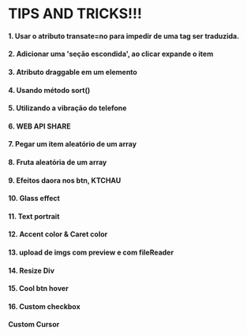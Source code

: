 # TIPS AND TRICKS!!!

#### 1. Usar o atributo transate=no para impedir de uma tag ser traduzida.

#### 2. Adicionar uma 'seção escondida', ao clicar expande o item

#### 3. Atributo draggable em um elemento

#### 4. Usando método sort()

#### 5. Utilizando a vibração do telefone

#### 6. WEB API SHARE

#### 7. Pegar um item aleatório de um array

#### 8. Fruta aleatória de um array

#### 9. Efeitos daora nos btn, KTCHAU

#### 10. Glass effect

#### 11. Text portrait

#### 12. Accent color & Caret color

#### 13. upload de imgs com preview e com fileReader

#### 14. Resize Div

#### 15. Cool btn hover

#### 16. Custom checkbox

#### Custom Cursor
